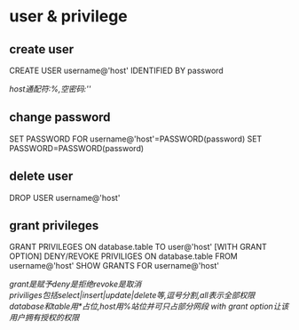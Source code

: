 # user & privilege

## create user

CREATE USER username@'host' IDENTIFIED BY password

_host通配符:%,空密码:''_

## change password
SET PASSWORD FOR username@'host'=PASSWORD(password)
SET PASSWORD=PASSWORD(password)

## delete user
DROP USER username@'host'

## grant privileges

GRANT PRIVILEGES ON database.table TO user@'host' [WITH GRANT OPTION]
DENY/REVOKE PRIVILIGES ON database.table FROM username@'host'
SHOW GRANTS FOR username@'host'

_grant是赋予deny是拒绝revoke是取消_  
_priviliges包括select|insert|update|delete等,逗号分割,all表示全部权限_  
_database和table用*占位,host用%站位并可只占部分网段_
_with grant option让该用户拥有授权的权限_
